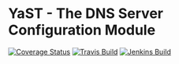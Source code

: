 # YaST - The DNS Server Configuration Module #

[![Coverage
Status](https://coveralls.io/repos/github/yast/yast-dns-server/badge.svg?branch=master)](https://coveralls.io/github/yast/yast-dns-server?branch=master)
[![Travis Build](https://travis-ci.org/yast/yast-dns-server.svg?branch=master)](https://travis-ci.org/yast/yast-dns-server)
[![Jenkins Build](http://img.shields.io/jenkins/s/https/ci.opensuse.org/yast-dns-server-master.svg)](https://ci.opensuse.org/view/Yast/job/yast-dns-server-master/)

